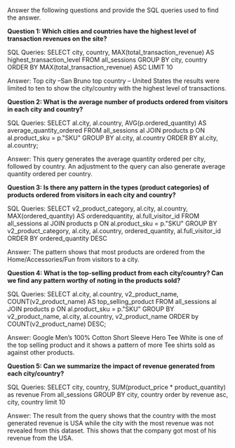 Answer the following questions and provide the SQL queries used to find the answer.

    
**Question 1: Which cities and countries have the highest level of transaction revenues on the site?**

SQL Queries: 
SELECT city, country, MAX(total_transaction_revenue) AS highest_transaction_level
FROM all_sessions
GROUP BY city, country
ORDER BY MAX(total_transaction_revenue) ASC
LIMIT 10

Answer:
Top city –San Bruno 
top country – United States
the results were limited to ten to show the city/country with the highest level of transactions.


**Question 2: What is the average number of products ordered from visitors in each city and country?**


SQL Queries:
SELECT     al.city,     al.country,         AVG(p.ordered_quantity) AS average_quantity_ordered
FROM     all_sessions al
JOIN 
    products p ON al.product_sku = p."SKU"
GROUP BY     al.city,     al.country
ORDER BY al.city, al.country;


Answer:
This query generates the average quantity ordered per city, followed by country. An adjustment to the query can also generate average quantity ordered per country.


**Question 3: Is there any pattern in the types (product categories) of products ordered from visitors in each city and country?**


SQL Queries:
SELECT  v2_product_category, al.city,  al.country,   
    MAX(ordered_quantity) AS orderedquantity, al.full_visitor_id
FROM 
    all_sessions al
JOIN 
    products p ON al.product_sku = p."SKU"
GROUP BY 
v2_product_category, al.city, al.country, ordered_quantity,	al.full_visitor_id
ORDER BY ordered_quantity DESC

Answer:
The pattern shows that most products are ordered from the Home/Accessories/Fun from visitors to a city.




**Question 4: What is the top-selling product from each city/country? Can we find any pattern worthy of noting in the products sold?**


SQL Queries:
SELECT 
    al.city, 
    al.country, 
	v2_product_name,
    COUNT(v2_product_name) AS top_selling_product
FROM 
    all_sessions al
JOIN 
    products p ON al.product_sku = p."SKU"
GROUP BY 
	v2_product_name,
    al.city, 
    al.country,
	v2_product_name
	ORDER by COUNT(v2_product_name) DESC;


Answer:
Google Men’s 100% Cotton Short Sleeve Hero Tee White is one of the top selling product and it shows a pattern of more Tee shirts sold as against other products.



**Question 5: Can we summarize the impact of revenue generated from each city/country?**

SQL Queries:
SELECT  city, country,   SUM(product_price * product_quantity) as revenue
From all_sessions
GROUP BY  city, country
order by revenue asc, city, country
limit 10

Answer:
The result from the query shows that the country with the most generated revenue is USA while the city with the most revenue was not revealed from this dataset. This shows that the company got most of his revenue from the USA.






